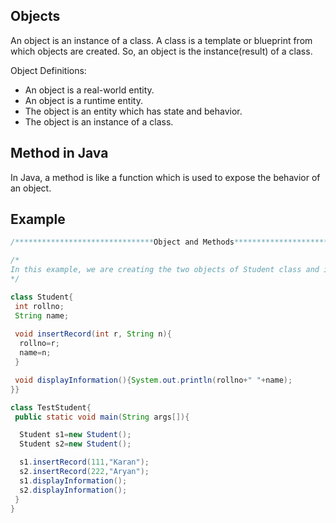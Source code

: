 ## Objects

An object is an instance of a class. A class is a template or blueprint from which objects are created. So, an object is the instance(result) of a class.

Object Definitions:

- An object is a real-world entity.
- An object is a runtime entity.
- The object is an entity which has state and behavior.
- The object is an instance of a class.

## Method in Java

In Java, a method is like a function which is used to expose the behavior of an object.



## Example
```java
/*******************************Object and Methods*******************************/

/*
In this example, we are creating the two objects of Student class and initializing the value to these objects by invoking the insertRecord method. Here, we are displaying the state (data) of the objects by invoking the displayInformation() method.
*/

class Student{  
 int rollno;  
 String name;  
 
 void insertRecord(int r, String n){  
  rollno=r;  
  name=n;  
 }  

 void displayInformation(){System.out.println(rollno+" "+name);
}}  

class TestStudent{  
 public static void main(String args[]){  

  Student s1=new Student();  
  Student s2=new Student(); 

  s1.insertRecord(111,"Karan");  
  s2.insertRecord(222,"Aryan");  
  s1.displayInformation();  
  s2.displayInformation();  
 }  
}  

